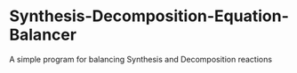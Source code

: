 Synthesis-Decomposition-Equation-Balancer
=========================================

A simple program for balancing Synthesis and Decomposition reactions
